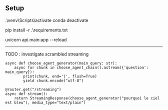 ## Setup

.\venv\Scripts\activate
conda deactivate

pip install -r .\requirements.txt

uvicorn api.main:app --reload




---
TODO : investigate scrambled streaming

```
async def choose_agent_generator(main_query: str):
    async for chunk in choose_agent_chain().astream({'question': main_query}):
        print(chunk, end='|', flush=True)
        yield chunk.encode("utf-8")

@router.get("/streaming")
async def stream():
    return StreamingResponse(choose_agent_generator("pourquoi le ciel est bleu"), media_type="text/plain")
```
